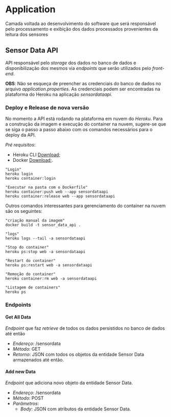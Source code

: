 # Application
Camada voltada ao desenvolvimento do software que será responsável pelo processamento e exibição dos dados processados provenientes da leitura dos sensores

## Sensor Data API
API responsável pelo *storage* dos dados no banco de dados e disponibilização dos mesmos via *endpoints* que serão utilizados pelo *front-end*.

**OBS**: Não se esqueça de preencher as credenciais do banco de dados no arquivo *application.properties*. As credenciais podem ser encontradas na plataforma do Heroku na aplicação *sensordataapi*.

### Deploy e Release de nova versão
No momento a API está rodando na plataforma em nuvem do *Heroku*. Para a construção da imagem e execução do container na nuvem, sugere-se que se siga o passo a passo abaixo com os comandos necessários para o deploy da API.

*Pré requisitos*:
- Heroku CLI [Download](https://devcenter.heroku.com/articles/heroku-cli#download-and-install);
- Docker [Download](https://www.docker.com/products/docker-desktop);.

```
"Login"
heroku login
heroku container:login

"Executar na pasta com o Dockerfile"
heroku container:push web --app sensordataapi
heroku container:release web --app sensordataapi
```

Outros comandos interessantes para gerenciamento do container na nuvem são os seguintes:

```
"criação manual da imagem"
docker build -t sensor_data_api .

"logs"
heroku logs --tail -a sensordataapi

"Stop do container"
heroku ps:stop web -a sensordataapi

"Restart do container"
heroku ps:restart web -a sensordataapi

"Remoção do container"
heroku container:rm web -a sensordataapi

"Listagem de containers"
heroku ps
```

### Endpoints

#### Get All Data

*Endpoint* que faz *retrieve* de todos os dados persistidos no banco de dados até então

- *Endereço*: /sensordata
- *Método*: GET
- *Retorno*: JSON com todos os objetos da entidade Sensor Data armazenados até então.

#### Add new Data

*Endpoint* que adiciona novo objeto da entidade Sensor Data.

- *Endereço*: /sensordata
- *Método*: POST
- *Parâmetros*: 
  - *Body*: JSON com atributos da entidade Sensor Data.
